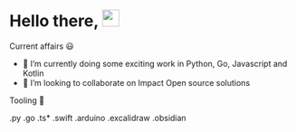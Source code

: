 # Hello there,  <img src="https://raw.githubusercontent.com/MartinHeinz/MartinHeinz/master/wave.gif" width="30px">

Current affairs :smiley:

- 🔭 I’m currently doing some exciting work in Python, Go, Javascript and Kotlin
- 👯 I’m looking to collaborate on Impact Open source solutions


Tooling 🧰

.py .go .ts* .swift .arduino .excalidraw .obsidian

[1.1]: http://i.imgur.com/tXSoThF.png (twitter icon with padding)
[2.1]: http://i.imgur.com/0o48UoR.png (github icon with padding)


<!-- links to your social media accounts -->

[1]: https://twitter.com/geofrey_muinde
[2]: https://github.com/GeofreyMuindeMunguti
[3]: https://www.linkedin.com/in/h/
